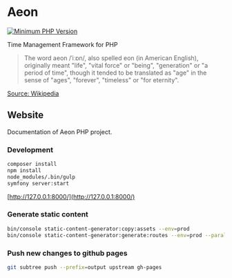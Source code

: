 # Aeon

[![Minimum PHP Version](https://img.shields.io/badge/php-%3E%3D%207.4-8892BF.svg)](https://php.net/)

Time Management Framework for PHP

> The word aeon /ˈiːɒn/, also spelled eon (in American English), originally meant "life", "vital force" or "being", 
> "generation" or "a period of time", though it tended to be translated as "age" in the sense of "ages", "forever", 
> "timeless" or "for eternity".

[Source: Wikipedia](https://en.wikipedia.org/wiki/Aeon) 

## Website

Documentation of Aeon PHP project. 

### Development 

```bash
composer install
npm install
node_modules/.bin/gulp
symfony server:start
```

[http://127.0.0.1:8000/](http://127.0.0.1:8000/)

### Generate static content

```bash
bin/console static-content-generator:copy:assets --env=prod
bin/console static-content-generator:generate:routes --env=prod --parallel=8
```

### Push new changes to github pages

```bash
git subtree push --prefix=output upstream gh-pages
```